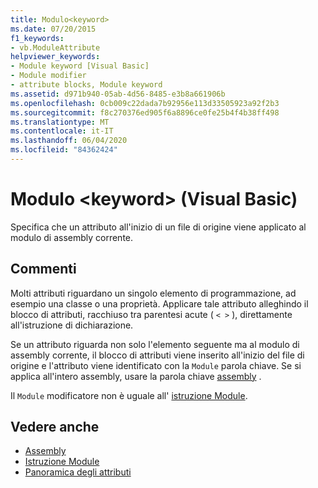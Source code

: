 ```yaml
---
title: Modulo<keyword>
ms.date: 07/20/2015
f1_keywords:
- vb.ModuleAttribute
helpviewer_keywords:
- Module keyword [Visual Basic]
- Module modifier
- attribute blocks, Module keyword
ms.assetid: d971b940-05ab-4d56-8485-e3b8a661906b
ms.openlocfilehash: 0cb009c22dada7b92956e113d33505923a92f2b3
ms.sourcegitcommit: f8c270376ed905f6a8896ce0fe25b4f4b38ff498
ms.translationtype: MT
ms.contentlocale: it-IT
ms.lasthandoff: 06/04/2020
ms.locfileid: "84362424"
---
```

# <a name="module-keyword-visual-basic"></a>Modulo \<keyword> (Visual Basic)
Specifica che un attributo all'inizio di un file di origine viene applicato al modulo di assembly corrente.  
  
## <a name="remarks"></a>Commenti  
 Molti attributi riguardano un singolo elemento di programmazione, ad esempio una classe o una proprietà. Applicare tale attributo alleghindo il blocco di attributi, racchiuso tra parentesi acute ( `< >` ), direttamente all'istruzione di dichiarazione.  
  
 Se un attributo riguarda non solo l'elemento seguente ma al modulo di assembly corrente, il blocco di attributi viene inserito all'inizio del file di origine e l'attributo viene identificato con la `Module` parola chiave. Se si applica all'intero assembly, usare la parola chiave [assembly](assembly.md) .  
  
 Il `Module` modificatore non è uguale all' [istruzione Module](../statements/module-statement.md).  
  
## <a name="see-also"></a>Vedere anche

- [Assembly](assembly.md)
- [Istruzione Module](../statements/module-statement.md)
- [Panoramica degli attributi](../../programming-guide/concepts/attributes/index.md)
